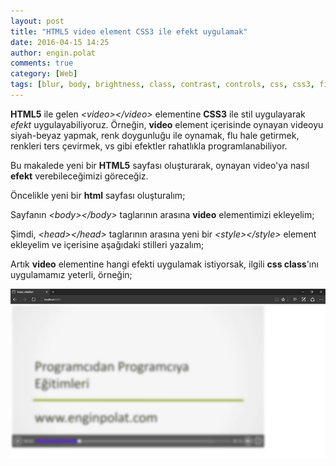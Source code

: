 ```yaml
---
layout: post
title: "HTML5 video element CSS3 ile efekt uygulamak"
date: 2016-04-15 14:25
author: engin.polat
comments: true
category: [Web]
tags: [blur, body, brightness, class, contrast, controls, css, css3, filter, grayscale, head, html, html5, hue-rotate, invert, saturate, sepia, style, video]
---
```

**HTML5** ile gelen *&lt;video&gt;&lt;/video&gt;* elementine **CSS3** ile stil uygulayarak *efekt* uygulayabiliyoruz. Örneğin, **video** element içerisinde oynayan videoyu siyah-beyaz yapmak, renk doygunluğu ile oynamak, flu hale getirmek, renkleri ters çevirmek, vs gibi efektler rahatlıkla programlanabiliyor.

Bu makalede yeni bir **HTML5** sayfası oluşturarak, oynayan video'ya nasıl **efekt** verebileceğimizi göreceğiz.

Öncelikle yeni bir **html** sayfası oluşturalım;

<script src="https://gist.github.com/polatengin/b2765dfafc82678e23114f3cf2680668.js?file=index.html"></script>

Sayfanın *&lt;body&gt;&lt;/body&gt;* taglarının arasına **video** elementimizi ekleyelim;

<script src="https://gist.github.com/polatengin/b2765dfafc82678e23114f3cf2680668.js?file=video.html"></script>

Şimdi, *&lt;head&gt;&lt;/head&gt;* taglarının arasına yeni bir *&lt;style&gt;&lt;/style&gt;* element ekleyelim ve içerisine aşağıdaki stilleri yazalım;

<script src="https://gist.github.com/polatengin/b2765dfafc82678e23114f3cf2680668.js?file=style.css"></script>

Artık **video** elementine hangi efekti uygulamak istiyorsak, ilgili **css class**'ını uygulamamız yeterli, örneğin;

<script src="https://gist.github.com/polatengin/b2765dfafc82678e23114f3cf2680668.js?file=video-blur-css.html"></script>

![](/assets/uploads/2016/04/html5-css3-video-element-effects.png)